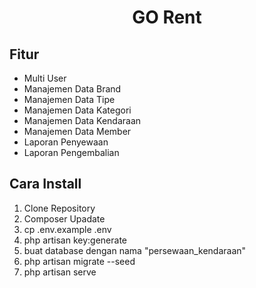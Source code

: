 <h1 align="center">GO Rent</h1>

## Fitur

-   Multi User
-   Manajemen Data Brand
-   Manajemen Data Tipe
-   Manajemen Data Kategori
-   Manajemen Data Kendaraan
-   Manajemen Data Member
-   Laporan Penyewaan
-   Laporan Pengembalian

## Cara Install

1. Clone Repository
2. Composer Upadate
3. cp .env.example .env
4. php artisan key:generate
5. buat database dengan nama "persewaan_kendaraan"
6. php artisan migrate --seed
7. php artisan serve

